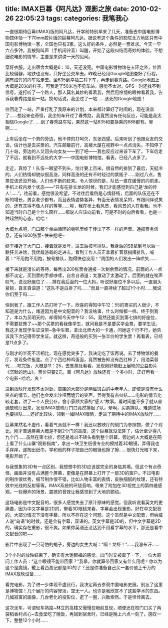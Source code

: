 title: IMAX巨幕《阿凡达》观影之旅
date: 2010-02-26 22:05:23
tags:
categories: 我笔我心
---

一直很期待巨幕(IMAX)版的阿凡达，开学前特别早来了几天，准备去中国电影博物馆体验一下70mm胶片版的巨幕阿凡达。据说有这个条件的影院北方地区只有中国电影博物馆一家，全国也只有3家。这么好的条件，必然是一票难求。今天一早六点多钟，我被狗叫声（手机闹铃音）叫醒，开始了这段纠结而奇妙的体验。不想细说电影的情节，主要是来讲讲一天的见闻。

穿好衣服，走出宿舍大概是6：10，天还没亮。中国电影博物馆在五环之外，位置比较偏僻，地铁也没有，只好坐公交车去。昨晚已经用Google地图查好了行程，胸有成竹的向车站走去。坐635到幸福三村下车，再走到春秀路。Google地图上大概是20米的样子。可我走了50米也不见车站，感觉不太对。GPS一时还找不到信号，遂打听了一个路人，那人莫名其妙的看着我，然后用怜悯的眼神看着我，告诉我春秀路是前一站。换句话说，我坐过了一站……该死的Google地图！

<!--more-->

往回走了一站，严重打乱了我原来的计划，本来都计算好了时间的，现在没谱了……想起来也奇怪，我坐的车开过了春秀路，我竟然没有任何反应，可能是我太相信Google了……到了春秀路车站，果然这一站635和要换乘的688都有。晕啊……

上车后坐在一个男的旁边，他不停的打呵欠，东张西望。后来听到了他跟女友的交谈，估计也是去买票的。汽车颠簸前行，高楼大厦在视野中一点点消失，不知停了几十站，旁边的人又回头向女友——到了吧——我也反应过来该下车了。下车后走了不远，就看到不远处的大字——中国电影博物馆。看表，已经八点多了。

走近，真惊了！队伍一眼望不到头，估计要上百米。很自然的排到了最后，天挺冷的，人们热情却貌似很高涨，同样高涨的还有不时经过的票贩子……刚过八点，售票应该还没开始，人们也不断的赶来。令人惊讶的是，队伍一直在缓慢的向前走。手机上校内发个状态——“只有在排长龙的时候，我们才能感觉到自己是‘龙的传人’……”。往前看，感觉很没希望，不过往后看倒是心情舒畅，后面的队伍还在不断的增长，男女老少都有。而且表情姿势各异，有面无表情发呆的，有跟同伴说笑的，还有冻得不像人样的等等……唉，我在桥上看风景，看风景的人在看我。也不知道当时自己是个什么囧样……都说人应该向前看，可是不时的向后看看，也是一种超然的心态。哈哈！

大概九点吧，门口那个单曲循环的喇叭里终于传出了不一样的声音。通报票务信息，还有1600张票~快来抢吧~

终于接近了大门口，接着就是发号，进去后按号排队。我身后的SB拿到号以后一路狂奔进馆，我优哉游哉的走进去，看到工作人员正拿着扩音器指挥排队，喊着：“不用跑不用跑，按号排队，跑得快也没用！”周围的人们发出一阵哄笑……

接下来就是漫长的等待，每售出200张票会通报一次剩余票的情况。前面的人一点都不淡定，买到票的手都哆嗦，自言自语道：太激动了太激动了。后面的就在唉声叹气，说没好座位了……排在我后面的一位大妈，听说好座位不多以后，一直眉头紧锁，自言自语道：“这队不是白排了吗……”而且一直持续了超过1个小时……我说你们至于吗……

快到我了，跟工作人员打听了一下，欣喜的得知中午12：55的票买的人很少，不知道是为什么，难道因为是中文配音的？我没啥事，什么时候都一样。终于到我了，本以为买明天的，却得知今天中午12：55，竟然还能买到第七排的好座位，不需要犹豫了~~那个买票的看我像学生，就问我是不是要买学会票，要学生证。我这才发现学生证没带~急中生智，拿出北师大的一卡通，问她这个行不行，她告诉我下次记得带学生证。就这样，奇迹般的买到一张半价的学生票！再看表，已经是11点多了。

与刚才的半死不活相比，现在感觉爽多了，我决定吃了饭再说。去了博物馆的餐厅，发现条件挺差。点了个西红柿鸡蛋面，竟然被告知没有西红柿了，用油菜替代……吃完饭，大概是11：25，去售票处看看，发现刚好能赶上展映的公益影片《沉默的远山》，票价只要2元。离《阿凡达》放映还有一个多小时，正好再看一个电影~哈哈，爽！

进到放映厅发现不太对劲，周围的大部分是两鬓斑白的中老年人，即使是没有什么笑点的情节，他们也会发出沙哑而诡异的笑声，弄得我有点纠结……电影的情节比较老套，讲了一个人民公仆，舍小家顾大家的“感人”故事。看时间差不多了就从普通放映厅出来，发现IMAX放映厅门口竟然排起了队，晕啊，买票排队，难道进场也要排队……还好比较快，领到一幅IMAX眼睛，走进了期待中的IMAX放映厅……

巨幕果然名不虚传，看着气派就不一样！我还以放映厅的侧门为参照物，做了个对比。刚才普通屏幕大概是不到2个门的高度，这个巨幕就没法算了，估计至少得八九个门……虽然在第七排，但还是难以不转头看到整个屏幕。旁边的人大概是在网上看了什么山寨“观影指南”，拿出一块卫生纸很专业的擦拭着3D眼镜，弄得我也手痒痒，遂掏出纸巾，学和他的样子把自己的眼镜也擦了擦……很快灯光暗下来，电影开始了。

与我想象的3D有一点区别，我想想中的3D应该是完全的身临其境。但这个有点奇怪，画面并没有占满整个屏幕，更像是在屏幕上打开了一扇3D的窗户。不过电影的制作很优秀，细节制作很不错，比如人物丰富的表情，皮肤细腻的纹理，还有特效中光线的反射等等。IMAX系统的环绕音响，带来了附加在3D视觉上的第四维感观。一些爆炸的场景，震撼的音效让我感觉到了大地的颤动。

这场电影是中文配音的，很多人感觉失去了原汁原味的感觉。但我听说看英文的更痛苦，因为中文字幕是2D的，带着3D眼镜来看，字幕会出现重影。好在中文配音的，大部分情况下没有字幕，所以不存在这个问题。这个虽然是中文配音，但纳威人说“鸟语”的时候，还是会有字幕，双语的。英文字幕是3D的，但中文字幕是2D的，确实存在重影，很不爽。如果你英语还没达到不用看字幕的水平，那还是看中文配音的吧~~

影片中出现了一只可怕的蝎子，旁边的女生大喊：“啊！龙虾！”……我瀑布汗……

3个小时的放映结束了，确实有大饱眼福的感觉。出门时又被雷了一下，一位大哥问工作人员：“这个眼镜不能带回家？”我晕，你就算带回家又有什么用呢！你以为这个是魔镜，戴上看西游记都是3D的了？还是你准备自己买一套价值上千万的IMAX放映设备……

看完电影，为了进一步体现不虚此行，我决定再去参观中国电影史展。别忘了这里是博物馆！几个展厅的内容惨淡，空无一人。也许是我欣赏不了这些学术的东西。几幅寂寞的画像，几台老化的投影仪，逛了一圈，兴致索然。于是悻悻离去。

这次坐车，可谓轻车熟路~林立的高楼又慢慢在眼前显现，顺便还在校门口买了两袋稻香村点心~去食堂吃了晚饭，再回到宿舍时，已经是晚上六点一刻了。感叹一下，整整12个小时……
